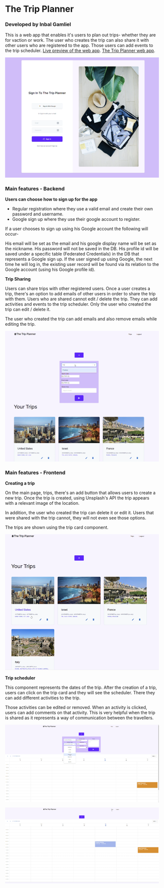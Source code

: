 # The Trip Planner

### Developed by Inbal Gamliel
This is a web app that enables it's users to plan out trips- whether they are for vaction or work. 
The user who creates the trip can also share it with other users who are registered to the app. 
Those users can add events to the trip scheduler.
[Live preview of the web app](http://bit.ly/48fo60Z).
[The Trip Planner web app](https://trip-planner-n1g3.onrender.com/login).

![Login page](./images/img1.png)


### Main features - Backend

**Users can choose how to sign up for the app**

- Regular registration where they use a valid email and create their own password and username.
- Google sign up where they use their google account to register.

If a user chooses to sign up using his Google account the following will occur-

His email will be set as the email and his google display name will be set as the nickname.
His password will not be saved in the DB.
His profile id will be saved under a specific table (Federated Credentials) in the DB that represents a Google sign up.
If the user signed up using Google, the next time he will log in, the existing user record will be found via its relation to the Google account (using his Google profile id).


**Trip Sharing**

Users can share trips with other registered users.
Once a user creates a trip, there's an option to add emails of other users in order to share the trip with them.
Users who are shared cannot edit / delete the trip. They can add activities and events to the trip scheduler.
Only the user who created the trip can edit / delete it.

The user who created the trip can add emails and also remove emails while editing the trip.

![Add trip form](./images/img3.png)


### Main features - Frontend

**Creating a trip**

On the main page, trips, there's an add button that allows users to create a new trip.
Once the trip is created, using Unsplash's API the trip appears with a relevant image of the location.

In addition, the user who created the trip can delete it or edit it. Users that were shared with the trip cannot, they will not even see those options.

The trips are shown using the trip card component.

![Trips page](./images/img2.png)


**Trip scheduler**

This component represents the dates of the trip.
After the creation of a trip, users can click on the trip card and they will see the scheduler. There they can add different activities to the trip.

Those activities can be edited or removed.
When an activity is clicked, users can add comments on that activity. This is very helpful when the trip is shared as it represents a way of communication between the travellers.

![Trip scheduler](./images/img4.png)

![Added meeting to the trip scheduler](./images/img5.png)

